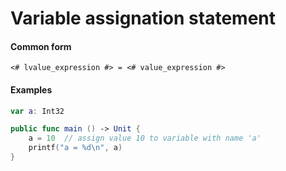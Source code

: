 # Variable assignation statement

#### Common form

```
<# lvalue_expression #> = <# value_expression #>
```

#### Examples

```swift
var a: Int32

public func main () -> Unit {
	a = 10  // assign value 10 to variable with name 'a'
	printf("a = %d\n", a)
}
```
